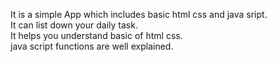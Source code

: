 It is a simple App which includes basic html css and java sript.<br/>
It can list down your daily task.<br/>
It helps you understand basic of html css.<br/>
java script functions are well explained.
